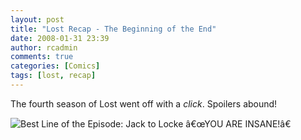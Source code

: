```yaml
---
layout: post
title: "Lost Recap - The Beginning of the End"
date: 2008-01-31 23:39
author: rcadmin
comments: true
categories: [Comics]
tags: [lost, recap]
---
```

The fourth season of Lost went off with a *click*. Spoilers abound!

<!--more-->

<img src='http://dl.bitsmack.com/uploads/2008/01/20080131.jpg' title='Best Line of the Episode: Jack to Locke â€œYOU ARE INSANE!â€' />
